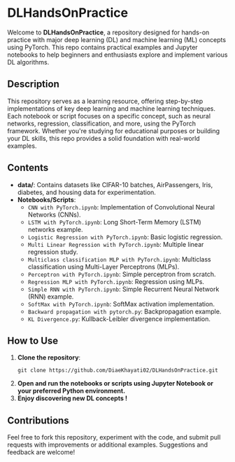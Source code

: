 # DLHandsOnPractice

Welcome to **DLHandsOnPractice**, a repository designed for hands-on practice with major deep learning (DL) and machine learning (ML) concepts using PyTorch. This repo contains practical examples and Jupyter notebooks to help beginners and enthusiasts explore and implement various DL algorithms.

## Description
This repository serves as a learning resource, offering step-by-step implementations of key deep learning and machine learning techniques. Each notebook or script focuses on a specific concept, such as neural networks, regression, classification, and more, using the PyTorch framework. Whether you're studying for educational purposes or building your DL skills, this repo provides a solid foundation with real-world examples.

## Contents
- **data/**: Contains datasets like CIFAR-10 batches, AirPassengers, Iris, diabetes, and housing data for experimentation.
- **Notebooks/Scripts**:
  - `CNN with PyTorch.ipynb`: Implementation of Convolutional Neural Networks (CNNs).
  - `LSTM with PyTorch.ipynb`: Long Short-Term Memory (LSTM) networks example.
  - `Logistic Regression with PyTorch.ipynb`: Basic logistic regression.
  - `Multi Linear Regression with PyTorch.ipynb`: Multiple linear regression study.
  - `Multiclass classification MLP with PyTorch.ipynb`: Multiclass classification using Multi-Layer Perceptrons (MLPs).
  - `Perceptron with PyTorch.ipynb`: Simple perceptron from scratch.
  - `Regression MLP with PyTorch.ipynb`: Regression using MLPs.
  - `Simple RNN with PyTorch.ipynb`: Simple Recurrent Neural Network (RNN) example.
  - `SoftMax with PyTorch.ipynb`: SoftMax activation implementation.
  - `Backward propagation with pytorch.py`: Backpropagation example.
  - `KL Divergence.py`: Kullback-Leibler divergence implementation.

## How to Use
1. **Clone the repository**:
   ```
   git clone https://github.com/DiaeKhayati02/DLHandsOnPractice.git
   ```
2. **Open and run the notebooks or scripts using Jupyter Notebook or your preferred Python environment.**
3. **Enjoy discovering new DL concepts !**

## Contributions
Feel free to fork this repository, experiment with the code, and submit pull requests with improvements or additional examples. Suggestions and feedback are welcome!
  
